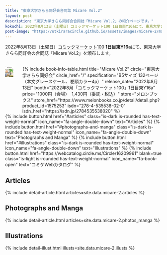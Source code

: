 ```yaml
---
title: "東京大学きらら同好会合同誌 Micare Vol.2"
layout: post
description: "東京大学きらら同好会合同誌「Micare Vol.2」の紹介ページです。"
kokuchi: 2022年8月13日（土曜日）コミックマーケット100 1日目東Y16aにて、東京大学きらら同好会の合同誌「Micare Vol.2」を頒布します。
post-image: "https://utkiraracircle.github.io/assets/images/micare-2/main.png"
---
```


2022年8月13日（土曜日）[コミックマーケット100](https://www.comiket.co.jp/info-a/C100/C100Notice2.html) **1日目東Y16a**にて、東京大学きらら同好会の合同誌「Micare Vol.2」を頒布します。

<br>
<div class="columns is-centered is-multiline">
    <div class="column is-one-fifth-desktop is-one-third-tablet">
        <a href="/assets/images/micare-2/cover.png" data-lightbox="cover" data-lightbox-webp="/assets/images/micare-2/cover.webp">
            <picture>
                <source type="image/webp" srcset="/assets/images/micare-2/cover.webp">
                <img src="/assets/images/micare-2/cover.png" alt="Micare vol.2 表紙" style="width: 75%; max-width: 250px">
            </picture>
        </a>
    </div>
    <div class="column is-half">
        {% include book-info-table.html
           title="Micare Vol.2"
           circle="東京大学きらら同好会"
           circle_href="/"
           specification="B5サイズ 132ページ（本文グレースケール、巻頭カラー4p）"
           release_date="2022年8月13日"
           booth="2022年8月「コミックマーケット100」1日目東Y16a"
           price="1000円（会場）　1,430円（委託・税込）"
           store="メロンブックス"
           store_href="https://www.melonbooks.co.jp/detail/detail.php?product_id=1575253"
           isdn="278-4-535538-02-0"
           isdn_href="https://isdn.jp/2784535538020" %}
    </div>
</div>

<div class="columns is-centered is-multiline">
    {% include button.html
       href="#articles"
       class="is-dark is-rounded has-text-weight-normal"
       icon_name="fa-angle-double-down"
       text="Articles" %}
    {% include button.html
       href="#photographs-and-manga"
       class="is-dark is-rounded has-text-weight-normal"
       icon_name="fa-angle-double-down"
       text="Photographs and Manga" %}
    {% include button.html
       href="#illustrations"
       class="is-dark is-rounded has-text-weight-normal"
       icon_name="fa-angle-double-down"
       text="Illustrations" %}
    {% include button.html
       href="https://webcatalog.circle.ms/Circle/16209961"
       blank=true
       class="is-light is-rounded has-text-weight-normal"
       icon_name="fa-book-open"
       text="コミケWebカタログ" %}
</div>

## Articles

{% include detail-article.html articles=site.data.micare-2.articles %}

## Photographs and Manga

{% include detail-article.html articles=site.data.micare-2.photos_manga %}

## Illustrations

{% include detail-illust.html illusts=site.data.micare-2.illusts %}
